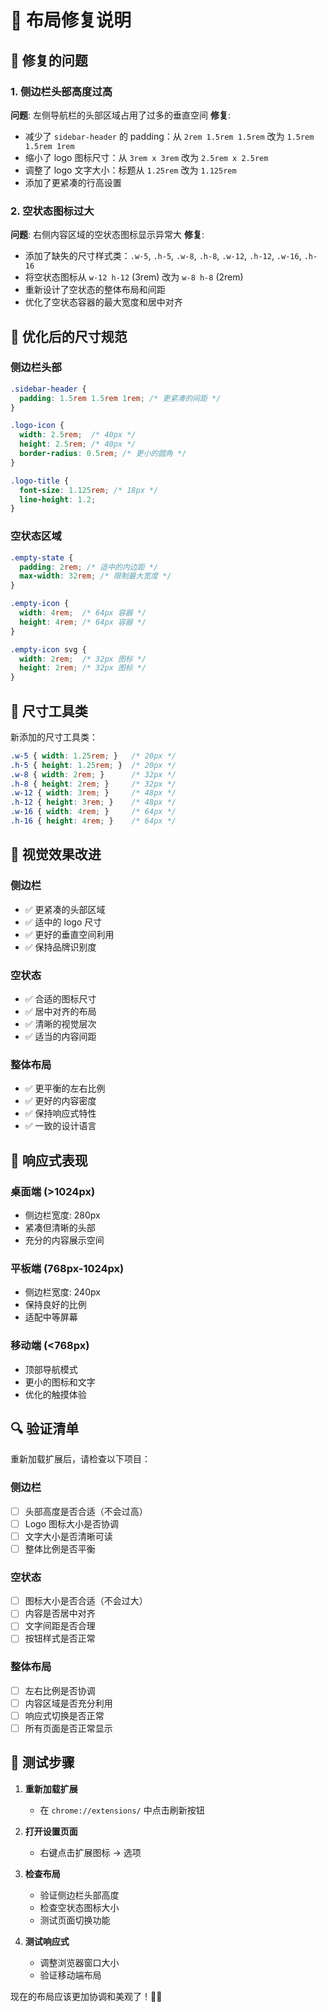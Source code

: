 # 🔧 布局修复说明

## 🎯 修复的问题

### 1. 侧边栏头部高度过高
**问题**: 左侧导航栏的头部区域占用了过多的垂直空间
**修复**:
- 减少了 `sidebar-header` 的 padding：从 `2rem 1.5rem 1.5rem` 改为 `1.5rem 1.5rem 1rem`
- 缩小了 logo 图标尺寸：从 `3rem x 3rem` 改为 `2.5rem x 2.5rem`
- 调整了 logo 文字大小：标题从 `1.25rem` 改为 `1.125rem`
- 添加了更紧凑的行高设置

### 2. 空状态图标过大
**问题**: 右侧内容区域的空状态图标显示异常大
**修复**:
- 添加了缺失的尺寸样式类：`.w-5`, `.h-5`, `.w-8`, `.h-8`, `.w-12`, `.h-12`, `.w-16`, `.h-16`
- 将空状态图标从 `w-12 h-12` (3rem) 改为 `w-8 h-8` (2rem)
- 重新设计了空状态的整体布局和间距
- 优化了空状态容器的最大宽度和居中对齐

## 🎨 优化后的尺寸规范

### 侧边栏头部
```css
.sidebar-header {
  padding: 1.5rem 1.5rem 1rem; /* 更紧凑的间距 */
}

.logo-icon {
  width: 2.5rem;  /* 40px */
  height: 2.5rem; /* 40px */
  border-radius: 0.5rem; /* 更小的圆角 */
}

.logo-title {
  font-size: 1.125rem; /* 18px */
  line-height: 1.2;
}
```

### 空状态区域
```css
.empty-state {
  padding: 2rem; /* 适中的内边距 */
  max-width: 32rem; /* 限制最大宽度 */
}

.empty-icon {
  width: 4rem;  /* 64px 容器 */
  height: 4rem; /* 64px 容器 */
}

.empty-icon svg {
  width: 2rem;  /* 32px 图标 */
  height: 2rem; /* 32px 图标 */
}
```

## 📏 尺寸工具类

新添加的尺寸工具类：

```css
.w-5 { width: 1.25rem; }   /* 20px */
.h-5 { height: 1.25rem; }  /* 20px */
.w-8 { width: 2rem; }      /* 32px */
.h-8 { height: 2rem; }     /* 32px */
.w-12 { width: 3rem; }     /* 48px */
.h-12 { height: 3rem; }    /* 48px */
.w-16 { width: 4rem; }     /* 64px */
.h-16 { height: 4rem; }    /* 64px */
```

## 🎯 视觉效果改进

### 侧边栏
- ✅ 更紧凑的头部区域
- ✅ 适中的 logo 尺寸
- ✅ 更好的垂直空间利用
- ✅ 保持品牌识别度

### 空状态
- ✅ 合适的图标尺寸
- ✅ 居中对齐的布局
- ✅ 清晰的视觉层次
- ✅ 适当的内容间距

### 整体布局
- ✅ 更平衡的左右比例
- ✅ 更好的内容密度
- ✅ 保持响应式特性
- ✅ 一致的设计语言

## 📱 响应式表现

### 桌面端 (>1024px)
- 侧边栏宽度: 280px
- 紧凑但清晰的头部
- 充分的内容展示空间

### 平板端 (768px-1024px)
- 侧边栏宽度: 240px
- 保持良好的比例
- 适配中等屏幕

### 移动端 (<768px)
- 顶部导航模式
- 更小的图标和文字
- 优化的触摸体验

## 🔍 验证清单

重新加载扩展后，请检查以下项目：

### 侧边栏
- [ ] 头部高度是否合适（不会过高）
- [ ] Logo 图标大小是否协调
- [ ] 文字大小是否清晰可读
- [ ] 整体比例是否平衡

### 空状态
- [ ] 图标大小是否合适（不会过大）
- [ ] 内容是否居中对齐
- [ ] 文字间距是否合理
- [ ] 按钮样式是否正常

### 整体布局
- [ ] 左右比例是否协调
- [ ] 内容区域是否充分利用
- [ ] 响应式切换是否正常
- [ ] 所有页面是否正常显示

## 🚀 测试步骤

1. **重新加载扩展**
   - 在 `chrome://extensions/` 中点击刷新按钮

2. **打开设置页面**
   - 右键点击扩展图标 → 选项

3. **检查布局**
   - 验证侧边栏头部高度
   - 检查空状态图标大小
   - 测试页面切换功能

4. **测试响应式**
   - 调整浏览器窗口大小
   - 验证移动端布局

现在的布局应该更加协调和美观了！🎨✨
